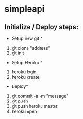 # simpleapi

## Initialize / Deploy steps:
* Setup new git *
1. git clone "address"
2. git init

* Setup Heroku *
1. heroku login
2. heroku create

* Deploy* 
1. git commit -a -m "message"
2. git push
3. git push heroku master
4. heroku open